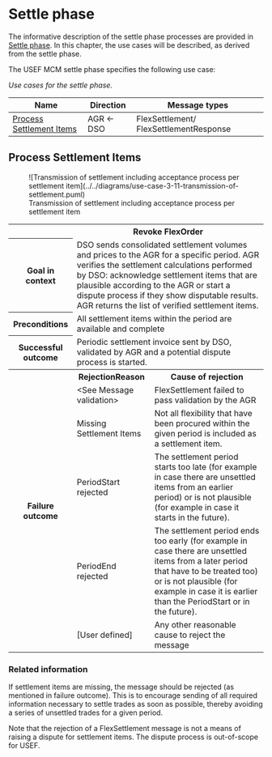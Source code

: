 <!--
SPDX-FileCopyrightText: 2020-2023 Contributors to the Shapeshifter project

SPDX-License-Identifier: Apache-2.0
-->

# Settle phase

The informative description of the settle phase processes are provided in [Settle phase](../../general-description/settle-phase.md).
In this chapter, the use cases will be described, as derived from the settle phase.

The USEF MCM settle phase specifies the following use case:

_Use cases for the settle phase._

| Name                                                  | Direction | Message types                          |
|-------------------------------------------------------|-----------|----------------------------------------|
| [Process Settlement Items](#process-settlement-items) | AGR ← DSO | FlexSettlement/ FlexSettlementResponse |

## Process Settlement Items

<figure markdown>
  ![Transmission of settlement including acceptance process per settlement item](../../diagrams/use-case-3-11-transmission-of-settlement.puml)
  <figcaption>Transmission of settlement including acceptance process per settlement item</figcaption>
</figure>

<table>
  <tr>
    <th></th>
    <th colspan="2">Revoke FlexOrder</th>
  </tr>
  <tr>
    <th>Goal in context</th>
    <td colspan="2">DSO sends consolidated settlement volumes and prices to the AGR for a specific period. AGR verifies the settlement calculations performed by DSO: acknowledge settlement items that are plausible according to the AGR or start a dispute process if they show disputable results. AGR returns the list of verified settlement items.</td>
  </tr>
  <tr>
    <th>Preconditions</th>
    <td colspan="2">All settlement items within the period are available and complete</td>
  </tr>
  <tr>
    <th>Successful outcome</th>
    <td colspan="2">Periodic settlement invoice sent by DSO, validated by AGR and a potential dispute process is started.</td>
  </tr>
  <tr>
    <th rowspan="6">Failure outcome</th>
    <th>RejectionReason</th>
    <th>Cause of rejection</th>
  </tr>
  <tr>
    <td>&lt;See Message validation&gt;</td>
    <td>FlexSettlement failed to pass validation by the AGR</td>
  </tr>
  <tr>
    <td>Missing Settlement Items</td>
    <td>Not all flexibility that have been procured within the given period is included as a settlement item.</td>
  </tr>
  <tr>
    <td>PeriodStart rejected</td>
    <td>The settlement period starts too late (for example in case there are unsettled items from an earlier period) or is not plausible (for example in case it starts in the future).</td>
  </tr>
  <tr>
    <td>PeriodEnd rejected</td>
    <td>The settlement period ends too early (for example in case there are unsettled items from a later period that have to be treated too) or is not plausible (for example in case it is earlier than the PeriodStart or in the future).</td>
  </tr>
  <tr>
    <td>[User defined]</td>
    <td>Any other reasonable cause to reject the message</td>
  </tr>
</table>

### Related information

If settlement items are missing, the message should be rejected (as mentioned in failure outcome).
This is to encourage sending of all required information necessary to settle trades as soon as possible, thereby avoiding a series of unsettled trades for a given period.

Note that the rejection of a FlexSettlement message is not a means of raising a dispute for settlement items.
The dispute process is out-of-scope for USEF.
